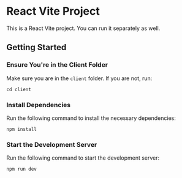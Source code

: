 # React Vite Project

This is a React Vite project. You can run it separately as well.

## Getting Started

### Ensure You're in the Client Folder

Make sure you are in the `client` folder. If you are not, run:

```
cd client
```

### Install Dependencies

Run the following command to install the necessary dependencies:

```
npm install
```

### Start the Development Server

Run the following command to start the development server:

```
npm run dev
```